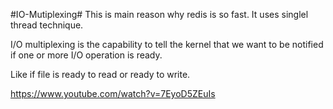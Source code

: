 #IO-Mutiplexing#
This is main reason why redis is so fast. It uses singlel thread technique.

I/O multiplexing is the capability to tell the kernel that we want to be notified if one or more I/O operation is ready.

Like if file is ready to read or ready to write.

https://www.youtube.com/watch?v=7EyoD5ZEuIs
